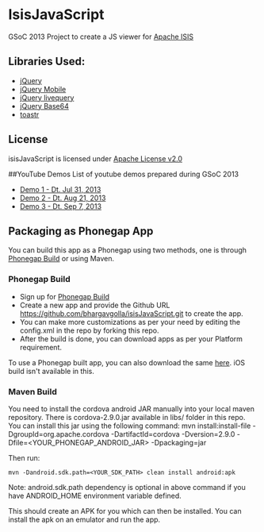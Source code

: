 # IsisJavaScript

GSoC 2013 Project to create a JS viewer for [Apache ISIS](http://isis.apache.org/)


## Libraries Used:
* [jQuery](http://jquery.com/)
* [jQuery Mobile](http://jquerymobile.com/)
* [jQuery livequery](https://github.com/brandonaaron/livequery/)
* [jQuery Base64](https://github.com/yatt/jquery.base64/)
* [toastr](https://github.com/CodeSeven/toastr/)

## License
isisJavaScript is licensed under [Apache License v2.0](http://www.apache.org/licenses/LICENSE-2.0)

##YouTube Demos
List of youtube demos prepared during GSoC 2013
* [Demo 1 - Dt. Jul 31, 2013](http://youtu.be/AeG0qjNC17c)
* [Demo 2 - Dt. Aug 21, 2013](http://youtu.be/mnvXvqFyU2w)	
* [Demo 3 - Dt. Sep 7, 2013](http://youtu.be/o_REbP2OlNU)	

## Packaging as Phonegap App
You can build this app as a Phonegap using two methods, one is through [Phonegap Build](http://build.phonegap.com/) or using Maven.
### Phonegap Build
* Sign up for [Phonegap Build](http://build.phonegap.com/)
* Create a new app and provide the Github URL https://github.com/bhargavgolla/isisJavaScript.git to create the app. 
* You can make more customizations as per your need by editing the config.xml in the repo by forking this repo.
* After the build is done, you can download apps as per your Platform requirement.

To use a Phonegap built app, you can also download the same [here](https://build.phonegap.com/apps/562086/share). iOS build isn't available in this.

### Maven Build

You need to install the cordova android JAR manually into your local maven repository. There is cordova-2.9.0.jar available in libs/ folder in this repo. You can install this jar using the following command:
	mvn install:install-file -DgroupId=org.apache.cordova -DartifactId=cordova -Dversion=2.9.0 -Dfile=<YOUR_PHONEGAP_ANDROID_JAR>  -Dpackaging=jar

Then run:

    mvn -Dandroid.sdk.path=<YOUR_SDK_PATH> clean install android:apk

Note: android.sdk.path dependency is optional in above command if you have ANDROID_HOME environment variable defined.

This should create an APK for you which can then be installed. You can install the apk on an emulator and run the app.

